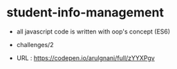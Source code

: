 # student-info-management

- all javascript code is written with oop's concept (ES6)

- challenges/2

- URL : https://codepen.io/arulgnani/full/zYYXPgv
